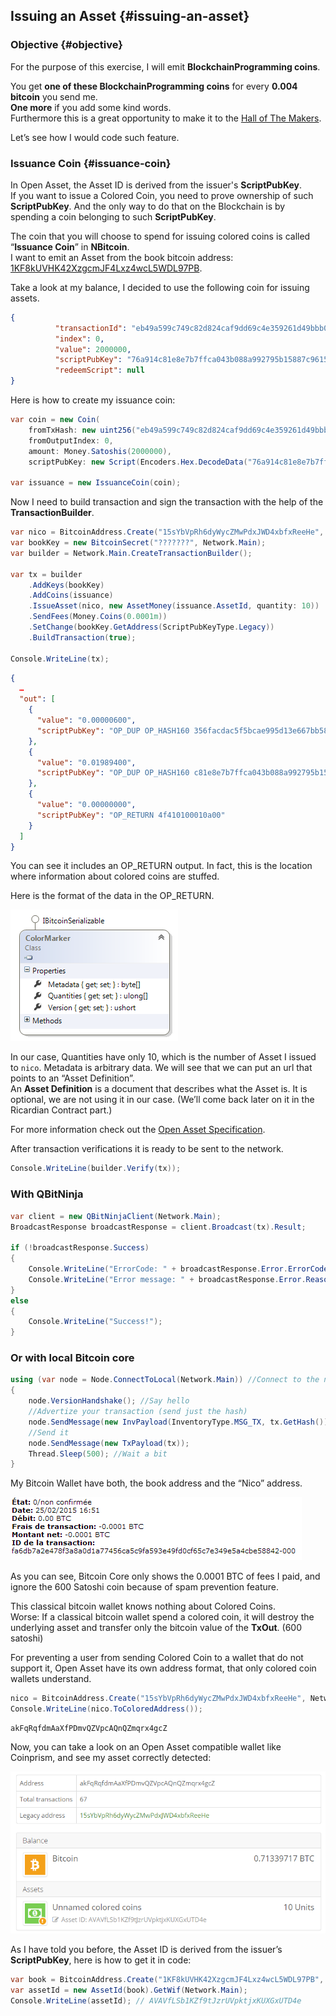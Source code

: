## Issuing an Asset {#issuing-an-asset}

### Objective {#objective}

For the purpose of this exercise, I will emit **BlockchainProgramming coins**.  

You get **one of these BlockchainProgramming coins** for every **0.004 bitcoin** you send me.  
**One more**  if you add some kind words.  
Furthermore this is a great opportunity to make it to the [Hall of The Makers](http://n.bitcoin.ninja/). 

Let’s see how I would code such feature.

### Issuance Coin {#issuance-coin}

In Open Asset, the Asset ID is derived from the issuer's **ScriptPubKey**.  
If you want to issue a Colored Coin, you need to prove ownership of such **ScriptPubKey**. And the only way to do that on the Blockchain is by spending a coin belonging to such **ScriptPubKey**.

The coin that you will choose to spend for issuing colored coins is called “**Issuance Coin**” in **NBitcoin**.  
I want to emit an Asset from the book bitcoin address: [1KF8kUVHK42XzgcmJF4Lxz4wcL5WDL97PB](https://www.smartbit.com.au/address/1KF8kUVHK42XzgcmJF4Lxz4wcL5WDL97PB).

Take a look at my balance, I decided to use the following coin for issuing assets.  

```json
{
          "transactionId": "eb49a599c749c82d824caf9dd69c4e359261d49bbb0b9d6dc18c59bc9214e43b",
          "index": 0,
          "value": 2000000,
          "scriptPubKey": "76a914c81e8e7b7ffca043b088a992795b15887c96159288ac",
          "redeemScript": null
} 
```  

Here is how to create my issuance coin:  

```cs
var coin = new Coin(
    fromTxHash: new uint256("eb49a599c749c82d824caf9dd69c4e359261d49bbb0b9d6dc18c59bc9214e43b"),
    fromOutputIndex: 0,
    amount: Money.Satoshis(2000000),
    scriptPubKey: new Script(Encoders.Hex.DecodeData("76a914c81e8e7b7ffca043b088a992795b15887c96159288ac")));

var issuance = new IssuanceCoin(coin);
```  

Now I need to build transaction and sign the transaction with the help of the **TransactionBuilder**.  

```cs
var nico = BitcoinAddress.Create("15sYbVpRh6dyWycZMwPdxJWD4xbfxReeHe", Network.Main);
var bookKey = new BitcoinSecret("???????", Network.Main);
var builder = Network.Main.CreateTransactionBuilder();
            
var tx = builder
    .AddKeys(bookKey)
    .AddCoins(issuance)
    .IssueAsset(nico, new AssetMoney(issuance.AssetId, quantity: 10))
    .SendFees(Money.Coins(0.0001m))
    .SetChange(bookKey.GetAddress(ScriptPubKeyType.Legacy))
    .BuildTransaction(true);

Console.WriteLine(tx);
```  

```json
{
  …
  "out": [
    {
      "value": "0.00000600",
      "scriptPubKey": "OP_DUP OP_HASH160 356facdac5f5bcae995d13e667bb5864fd1e7d59 OP_EQUALVERIFY OP_CHECKSIG"
    },
    {
      "value": "0.01989400",
      "scriptPubKey": "OP_DUP OP_HASH160 c81e8e7b7ffca043b088a992795b15887c961592 OP_EQUALVERIFY OP_CHECKSIG"
    },
    {
      "value": "0.00000000",
      "scriptPubKey": "OP_RETURN 4f410100010a00"
    }
  ]
}
```  

You can see it includes an OP_RETURN output. In fact, this is the location where information about colored coins are stuffed.

Here is the format of the data in the OP_RETURN.  

![](../assets/ColorMaker.png)  

In our case, Quantities have only 10, which is the number of Asset I issued to ```nico```. Metadata is arbitrary data. We will see that we can put an url that points to an “Asset Definition”.  
An **Asset Definition** is a document that describes what the Asset is. It is optional, we are not using it in our case. (We’ll come back later on it in the Ricardian Contract part.)  

For more information check out the [Open Asset Specification](https://github.com/OpenAssets/open-assets-protocol/blob/master/specification.mediawiki).

After transaction verifications it is ready to be sent to the network.  

```cs
Console.WriteLine(builder.Verify(tx)); 
```  

### With QBitNinja
```cs
var client = new QBitNinjaClient(Network.Main);
BroadcastResponse broadcastResponse = client.Broadcast(tx).Result;

if (!broadcastResponse.Success)
{
    Console.WriteLine("ErrorCode: " + broadcastResponse.Error.ErrorCode);
    Console.WriteLine("Error message: " + broadcastResponse.Error.Reason);
}
else
{
    Console.WriteLine("Success!");
}
```  

### Or with local Bitcoin core

```cs  
using (var node = Node.ConnectToLocal(Network.Main)) //Connect to the node
{
    node.VersionHandshake(); //Say hello
    //Advertize your transaction (send just the hash)
    node.SendMessage(new InvPayload(InventoryType.MSG_TX, tx.GetHash()));
    //Send it
    node.SendMessage(new TxPayload(tx));
    Thread.Sleep(500); //Wait a bit
}
```

My Bitcoin Wallet have both, the book address and the “Nico” address.  

![](../assets/NicoWallet.png)  

As you can see, Bitcoin Core only shows the 0.0001 BTC of fees I paid, and ignore the 600 Satoshi coin because of spam prevention feature.

This classical bitcoin wallet knows nothing about Colored Coins.  
Worse: If a classical bitcoin wallet spend a colored coin, it will destroy the underlying asset and transfer only the bitcoin value of the **TxOut**. (600 satoshi)

For preventing a user from sending Colored Coin to a wallet that do not support it, Open Asset have its own address format, that only colored coin wallets understand.  

```cs
nico = BitcoinAddress.Create("15sYbVpRh6dyWycZMwPdxJWD4xbfxReeHe", Network.Main);
Console.WriteLine(nico.ToColoredAddress());
```

```
akFqRqfdmAaXfPDmvQZVpcAQnQZmqrx4gcZ
```  

Now, you can take a look on an Open Asset compatible wallet like Coinprism, and see my asset correctly detected:  

![](../assets/Coinprism.png)  

As I have told you before, the Asset ID is derived from the issuer’s **ScriptPubKey**, here is how to get it in code:  

```cs
var book = BitcoinAddress.Create("1KF8kUVHK42XzgcmJF4Lxz4wcL5WDL97PB", Network.Main);
var assetId = new AssetId(book).GetWif(Network.Main);
Console.WriteLine(assetId); // AVAVfLSb1KZf9tJzrUVpktjxKUXGxUTD4e
```  
